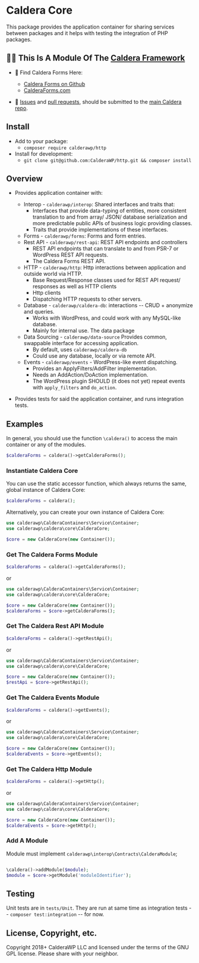 # Caldera Core

This package provides the application container for sharing services between packages and it helps with testing the integration of PHP packages.

## 👀🌋 This Is A Module Of The [Caldera Framework](https://github.com/CalderaWP/caldera)
* 🌋 Find Caldera Forms Here:
    - [Caldera Forms on Github](http://github.com/calderawp/caldera-forms/)
    - [CalderaForms.com](http://calderaforms.com)
    
* 🌋 [Issues](https://github.com/CalderaWP/caldera/issues) and [pull requests](https://github.com/CalderaWP/caldera/pulls), should be submitted to the [main Caldera repo](https://github.com/CalderaWP/caldera/pulls).

## Install
* Add to your package:
    - `composer require calderawp/http`
* Install for development:
    - `git clone git@github.com:CalderaWP/http.git && composer install`


## Overview
* Provides application container with:
    * Interop - `calderawp/interop`: Shared interfaces and traits that:
        - Interfaces that provide data-typing of entities, more consistent translation to and from array/ JSON/ database serialization and more predictable public APIs of business logic providing classes.
        - Traits that provide implementations of these interfaces. 
    * Forms - `calderawp/forms`: Forms and form entries.
    * Rest API - `calderawp/rest-api`: REST API endpoints and controllers
        - REST API endpoints that can translate to and from PSR-7 or WordPress REST API requests.
        - The Caldera Forms REST API.
    * HTTP - `calderawp/http`: Http interactions between application and outside world via HTTP.
        - Base Request/Response classes used for REST API request/ responses as well as HTTP clients
        - Http clients
        - Dispatching HTTP requests to other servers.
    * Database - `calderawp/caldera-db`: interactions -- CRUD + anonymize and queries.
        - Works with WordPress, and could work with any MySQL-like database.
        - Mainly for internal use. The data package
    * Data Sourcing - `calderawp/data-source` Provides common, swappable interface for accessing application.
        - By default, uses `calderawp/caldera-db`
        - Could use any database, locally or via remote API.
    * Events - `calderawp/events` - WordPress-like event dispatching.
        - Provides an ApplyFilters/AddFilter implementation.
        - Needs an AddAction/DoAction implementation.
        - The WordPress plugin SHOULD (it does not yet) repeat events with `apply_filters` and `do_action`.
        
* Provides tests for said the application container, and runs integration tests.


## Examples
In general, you should use the function `\caldera()` to access the main container or any of the modules.

```php
$calderaForms = caldera()->getCalderaForms();
```

### Instantiate Caldera Core
You can use the static accessor function, which always returns the same, global instance of Caldera Core:
```php
$calderaForms = caldera();
```

Alternatively, you can create your own instance of Caldera Core:

```php
use calderawp\CalderaContainers\Service\Container;
use calderawp\caldera\core\CalderaCore;

$core = new CalderaCore(new Container());

```

### Get The Caldera Forms Module
```php
$calderaForms = caldera()->getCalderaForms();
```

or

```php
use calderawp\CalderaContainers\Service\Container;
use calderawp\caldera\core\CalderaCore;

$core = new CalderaCore(new Container());
$calderaForms = $core->getCalderaForms();
```

### Get The Caldera Rest API Module
```php
$calderaForms = caldera()->getRestApi();
```

or


```php
use calderawp\CalderaContainers\Service\Container;
use calderawp\caldera\core\CalderaCore;

$core = new CalderaCore(new Container());
$restApi = $core->getRestApi();
```


### Get The Caldera Events Module
```php
$calderaForms = caldera()->getEvents();
```

or


```php
use calderawp\CalderaContainers\Service\Container;
use calderawp\caldera\core\CalderaCore;

$core = new CalderaCore(new Container());
$calderaEvents = $core->getEvents();
```

### Get The Caldera Http Module
```php
$calderaForms = caldera()->getHttp();
```

or


```php
use calderawp\CalderaContainers\Service\Container;
use calderawp\caldera\core\CalderaCore;

$core = new CalderaCore(new Container());
$calderaEvents = $core->getHttp();
```

### Add A Module 

Module must implement `calderawp\interop\Contracts\CalderaModule`;
```php

\caldera()->addModule($module);
$module = $core->getModule('moduleIdentifier');
```

## Testing
Unit tests are in `tests/Unit`. They are run at same time as integration tests -- `composer test:integration` -- for now.

    
## License, Copyright, etc.
Copyright 2018+ CalderaWP LLC and licensed under the terms of the GNU GPL license. Please share with your neighbor.
